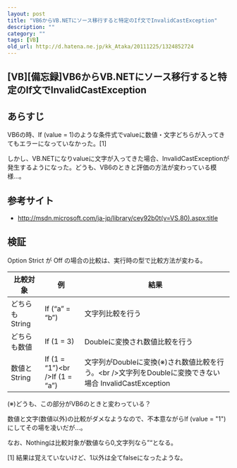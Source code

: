 ```yaml
---
layout: post
title: "VB6からVB.NETにソース移行すると特定のIf文でInvalidCastException"
description: ""
category: ""
tags: [VB]
old_url: http://d.hatena.ne.jp/kk_Ataka/20111225/1324852724
---
```


\[VB\]\[備忘録\]VB6からVB.NETにソース移行すると特定のIf文でInvalidCastException
-------------------------------------------------------------------------------

あらすじ
--------

VB6の時、If (value = 1)のような条件式でvalueに数値・文字どちらが入ってきてもエラーになっていなかった。[1]

しかし、VB.NETになりvalueに文字が入ってきた場合、InvalidCastExceptionが発生するようになった。どうも、VB6のときと評価の方法が変わっている模様…。

参考サイト
----------

-   <http://msdn.microsoft.com/ja-jp/library/cey92b0t(v=VS.80).aspx:title>

検証
----

Option Strict が Off の場合の比較は、実行時の型で比較方法が変わる。

| 比較対象       | 例                                   | 結果                                                                                                         |
|----------------|--------------------------------------|--------------------------------------------------------------------------------------------------------------|
| どちらもString | If (“a” = “b”)                       | 文字列比較を行う                                                                                             |
| どちらも数値   | If (1 = 3)                           | Doubleに変換され数値比較を行う                                                                               |
| 数値とString   | If (1 = “1”)&lt;br /&gt;If (1 = “a”) | 文字列がDoubleに変換(※)され数値比較を行う。&lt;br /&gt;文字列をDoubleに変換できない場合 InvalidCastException |

(※)どうも、この部分がVB6のときと変わっている？

数値と文字(数値以外)の比較がダメなようなので、不本意ながらIf (value = "1")にしてその場を凌いだが…。

なお、Nothingは比較対象が数値なら0,文字列なら”“となる。

[1] 結果は覚えていないけど、1以外は全てfalseになったような。
